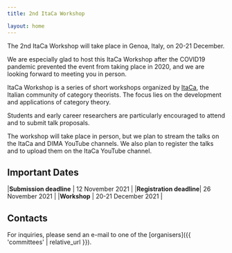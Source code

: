 ```yaml
---
title: 2nd ItaCa Workshop 

layout: home
---
```


The 2nd ItaCa Workshop will take place in Genoa, Italy, on 20-21 December.

We are especially glad to host this ItaCa Workshop after the COVID19 pandemic prevented the event from taking place in 2020, and we are looking forward to meeting you in person.

ItaCa Workshop is a series of short workshops organized by [ItaCa](https://progetto-itaca.github.io), the Italian community of category theorists. The focus lies on the development and applications of category theory.

Students and early career researchers are particularly encouraged to attend and to submit talk proposals.

The workshop will take place in person, but we plan to stream the talks on the ItaCa and DIMA YouTube channels. We also plan to register the talks and to upload them on the ItaCa YouTube channel.

## Important Dates

|**Submission deadline**  | 12 November 2021    |
|**Registration deadline**| 26 November 2021    |
|**Workshop**             | 20-21 December 2021 |


## Contacts 

For inquiries, please send an e-mail to one of the [organisers]({{ 'committees' | relative_url }}). 


